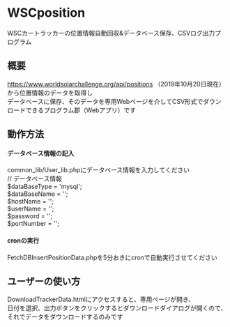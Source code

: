 # WSCposition
WSCカートラッカーの位置情報自動回収&データベース保存、CSVログ出力プログラム

## 概要
https://www.worldsolarchallenge.org/api/positions （2019年10月20日現在）から位置情報のデータを取得し<br>
データベースに保存、そのデータを専用Webページを介してCSV形式でダウンロードできるプログラム郡（Webアプリ）です

## 動作方法
#### データベース情報の記入
common_lib/User_lib.phpにデータベース情報を入力してください<br>
  // データベース情報<br>
  $dataBaseType = 'mysql';<br>
  $dataBaseName = '';<br>
  $hostName = '';<br>
  $userName = '';<br>
  $password = '';<br>
  $portNumber = '';<br>

#### cronの実行
FetchDBInsertPositionData.phpを5分おきにcronで自動実行させてください<br>

## ユーザーの使い方
DownloadTrackerData.htmlにアクセスすると、専用ページが開き、<br>
日付を選択、出力ボタンをクリックするとダウンロードダイアログが開くので、それでデータをダウンロードするのみです


